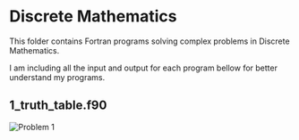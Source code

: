 # Discrete Mathematics
This folder contains Fortran programs solving complex problems in Discrete Mathematics.

I am including all the input and output for each program bellow for better understand my programs.

## 1_truth_table.f90
![Problem 1](https://mmm.sh/github/fortran/discrete/tt.png)

